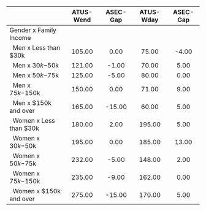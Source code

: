 
|                      |    ATUS-Wend |     ASEC-Gap |    ATUS-Wday |     ASEC-Gap |
| -------------------- | :----------: | :----------: | :----------: | :----------: |
| Gender x Family Income |              |              |              |              |
| &nbsp;&nbsp;Men x Less than $30k |       105.00 |         0.00 |        75.00 |        -4.00 |
| &nbsp;&nbsp;Men x $30k-$50k |       121.00 |        -1.00 |        70.00 |         5.00 |
| &nbsp;&nbsp;Men x $50k-$75k |       125.00 |        -5.00 |        80.00 |         0.00 |
| &nbsp;&nbsp;Men x $75k-$150k |       150.00 |         0.00 |        71.00 |         9.00 |
| &nbsp;&nbsp;Men x $150k and over |       165.00 |       -15.00 |        60.00 |         5.00 |
| &nbsp;&nbsp;Women x Less than $30k |       180.00 |         2.00 |       195.00 |         5.00 |
| &nbsp;&nbsp;Women x $30k-$50k |       195.00 |         0.00 |       185.00 |        13.00 |
| &nbsp;&nbsp;Women x $50k-$75k |       232.00 |        -5.00 |       148.00 |         2.00 |
| &nbsp;&nbsp;Women x $75k-$150k |       235.00 |        -9.00 |       162.00 |         0.00 |
| &nbsp;&nbsp;Women x $150k and over |       275.00 |       -15.00 |       170.00 |         5.00 |


